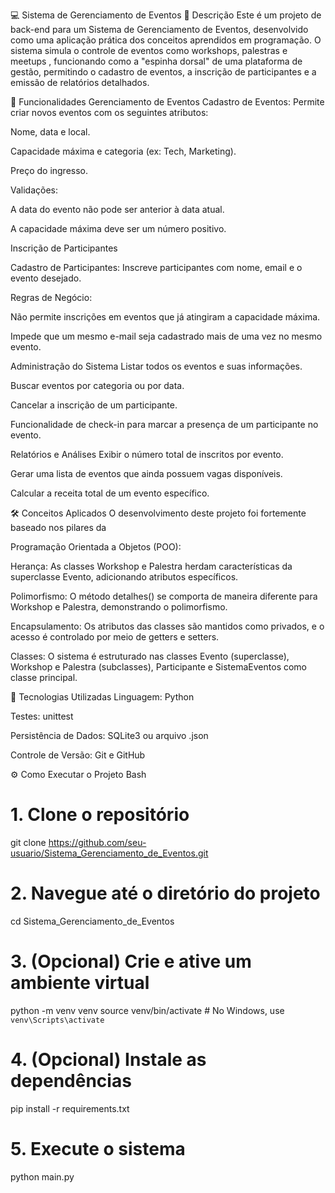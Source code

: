💻 Sistema de Gerenciamento de Eventos
📝 Descrição
Este é um projeto de back-end para um Sistema de Gerenciamento de Eventos, desenvolvido como uma aplicação prática dos conceitos aprendidos em programação. O sistema simula o controle de eventos como workshops, palestras e meetups , funcionando como a "espinha dorsal" de uma plataforma de gestão, permitindo o cadastro de eventos, a inscrição de participantes e a emissão de relatórios detalhados. 



🚀 Funcionalidades
Gerenciamento de Eventos
Cadastro de Eventos: Permite criar novos eventos com os seguintes atributos:

Nome, data e local.

Capacidade máxima e categoria (ex: Tech, Marketing).

Preço do ingresso.

Validações:

A data do evento não pode ser anterior à data atual.

A capacidade máxima deve ser um número positivo.

Inscrição de Participantes

Cadastro de Participantes: Inscreve participantes com nome, email e o evento desejado.

Regras de Negócio:

Não permite inscrições em eventos que já atingiram a capacidade máxima.

Impede que um mesmo e-mail seja cadastrado mais de uma vez no mesmo evento.

Administração do Sistema
Listar todos os eventos e suas informações.

Buscar eventos por categoria ou por data.

Cancelar a inscrição de um participante.

Funcionalidade de check-in para marcar a presença de um participante no evento.

Relatórios e Análises
Exibir o número total de inscritos por evento.

Gerar uma lista de eventos que ainda possuem vagas disponíveis.

Calcular a receita total de um evento específico.

🛠️ Conceitos Aplicados
O desenvolvimento deste projeto foi fortemente baseado nos pilares da 

Programação Orientada a Objetos (POO): 


Herança: As classes Workshop e Palestra herdam características da superclasse Evento, adicionando atributos específicos.


Polimorfismo: O método detalhes() se comporta de maneira diferente para Workshop e Palestra, demonstrando o polimorfismo.


Encapsulamento: Os atributos das classes são mantidos como privados, e o acesso é controlado por meio de getters e setters.


Classes: O sistema é estruturado nas classes Evento (superclasse), Workshop e Palestra (subclasses), Participante e SistemaEventos como classe principal.

🔧 Tecnologias Utilizadas
Linguagem: Python


Testes: unittest 


Persistência de Dados: SQLite3 ou arquivo .json 


Controle de Versão: Git e GitHub 

⚙️ Como Executar o Projeto
Bash

# 1. Clone o repositório
git clone https://github.com/seu-usuario/Sistema_Gerenciamento_de_Eventos.git

# 2. Navegue até o diretório do projeto
cd Sistema_Gerenciamento_de_Eventos

# 3. (Opcional) Crie e ative um ambiente virtual
python -m venv venv
source venv/bin/activate  # No Windows, use `venv\Scripts\activate`

# 4. (Opcional) Instale as dependências
pip install -r requirements.txt

# 5. Execute o sistema
python main.py